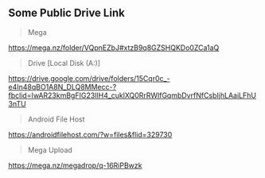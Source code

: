 ## Some Public Drive Link

> Mega

https://mega.nz/folder/VQpnEZbJ#xtzB9q8GZSHQKDo0ZCa1aQ

> Drive [Local Disk (A:)]

https://drive.google.com/drive/folders/15Cqr0c_-e4In48qBO1A8N_DLQ8MMecc-?fbclid=IwAR23kmBgFIG23IlH4_cuklXQ0RrRWlfGqmbDvrfNfCsbIjhLAaiLFhU3nTU

> Android File Host

https://androidfilehost.com/?w=files&flid=329730

> Mega Upload

https://mega.nz/megadrop/q-16RiPBwzk

